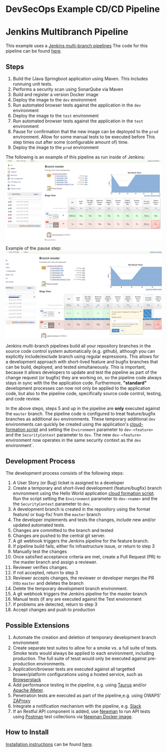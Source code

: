 # DevSecOps Example CD/CD Pipeline

# Jenkins Multibranch Pipeline

This example uses a [Jenkins multi-branch pipelines]
The code for this pipeline can be found [here](./Jenkinsfile).

## Steps

1. Build the (Java Springboot application using Maven.
   This includes runnuing unit tests.
2. Performs a security scan using SonarQube via Maven
3. Build and register a version Docker image
4. Deploy the image to the `dev` environment
5. Run automated browser tests against the application in the `dev` environment
6. Deploy the image to the `test` environment
7. Run automated browser tests against the application in the `test` environment
8. Pause for confirmation that the new image can be deployed to the `prod` environment.
   Allow for some manual tests to be executed before 
   This step times out after some (configurable amount of) time.
9. Deploy the image to the `prod` environment

The following is an example of this pipeline as run inside of Jenkins:
   ![Jenkins Ppeline](./doc/images/Jenkins-hello-world-master.png)

Example of the pause step:
   ![Pause Pipeline](./doc/images/Jenkins-hello-world-master-pause.png)

Jenkins multi-branch pipelines build all your repository branches in the source code control 
system automatically (e.g. github), although you can explicitly include/exclude branch using
regular expressions.
This allows for a development approach with short-lived feature and bugfix 
branches that can be build, deployed, and tested simultaneously.
This is important, because it  allows developers to update and test the pipeline as part of 
the change request (or bugfix) they are working on,
so the pipeline code always stays in sync with the the application code.
Furthermore, __"standard"__ development processes can now not only be applied to the
application code, but also to the pipeline code, specifically source code control, testing, 
and code review.

In the above steps, steps 5 and up in the pipeline are __only__ executed against the 
`master` branch.
The pipeline code is configured to treat feature/bugfix branches as additional `dev` environments.
These temporary additional `dev` environments can quickly be created using the application's
[cloud-formation script](./cloud-formation/helloworld/app/main.yml) and
setting the `Environment` parameter to `dev-<feature>` and the `SecurityContext` parameter to `dev`.
The new `dev-<feature>` environment now operates in the same security context as the `dev`
environment`.



## Development Process

The development process consists of the following steps:
1.  A User Story (or Bug) ticket is assigned to a developer
2.  Create a temporary and short-lived development (feature/bugfix) branch environment
    using the Hello World application
    [cloud formation script](../cloud-formation/helloworld/app/main.yml).
    Run the script setting the `Environment` parameter to `dev-<name>` and the 
    the `SecurityContext` parameter to `dev`.
3.  A development branch is created in the repository using the format feature/<name> or 
    bug-fix/<name> from the `master` branch
4.  The developer implements and tests the changes, include new and/or updated automated tests.
5.  Changes are committed to the branch and tested
6.  Changes are pushed to the central git server.
7.  A git webhook triggers the Jenkins pipeline for the feature branch.
8.  If pipeline build fails, either fix infrastructure issue, or return to step 3
9.  Manually test the changes
10. Once satisfied acceptance criteria are met, create a Pull Request (PR) to the master branch 
   and assign a reviewer.
11. Reviewer verifies changes.
12. If not accepted, return to step 3
13. Reviewer accepts changes, the reviewer or developer merges the PR into `master` and 
    deletes the branch
14. Delete the temporary development branch environment.
15. A git webhook triggers the Jenkins pipeline for the master branch
16. Manual tests (if any are executed against the Test environment
17. If problems are detected, return to step 3
18. Accept changes and push to production



## Possible Extensions

1. Automate the creation and deletion of temporary development branch environment
1. Create separate test suites to allow for a smoke vs. a full suite of tests.
   Smoke tests would always be applied to each environment, including production.
   The full suite of tesst would only be executed against pre-production environments.
2. Application/browser tests are executed against all targetted brower/platform configurations
   using a hosted service, such as [Browserstack]
3. Add performance testing in the pipeline, e.g. using [Taurus] and/or [Apache jMeter].
4. Penetration tests are executed as part of the pipeline,e.g. using OWAPS' [ZAProxy]
5. Integrate a notification mechanism with the pipeline, e.g. [Slack](./doc/slack-integration.md)
6. If an Restful API component is added, use [Newman] to run API tests using [Postman] 
   test collections via [Newman Docker image].


## How to Install
[Installation instructions](./doc/Install.md) can be found [here]((./doc/Install.md)).



[Jenkins multi-branch pipelines]: https://jenkins.io/blog/2015/12/03/pipeline-as-code-with-multibranch-workflows-in-jenkins/
[ZAProxy]: https://github.com/zaproxy/zaproxy
[Taurus]: https://gettaurus.org/
[Apache jMeter]: http://jmeter.apache.org/
[Browserstack]: https://www.browserstack.com/
[Postman]: https://www.getpostman.com/docs/postman/scripts/test_scripts
[Newman]: https://github.com/postmanlabs/newman
[Newman Docker image]: https://hub.docker.com/r/postman/newman_ubuntu1404/